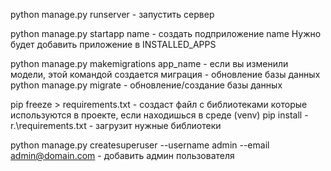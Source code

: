 python manage.py runserver - запустить сервер

python manage.py startapp name - создать подприложение name
Нужно будет добавить приложение в INSTALLED_APPS

python manage.py makemigrations app_name - если вы изменили модели, этой командой создается миграция - обновление базы данных
python manage.py migrate - обновление/создание базы данных

pip freeze > requirements.txt - создаст файл с библиотеками которые используются в проекте, если находишься в среде (venv)
pip install -r.\requirements.txt - загрузит нужные библиотеки

python manage.py createsuperuser --username admin --email admin@domain.com - добавить админ пользователя
